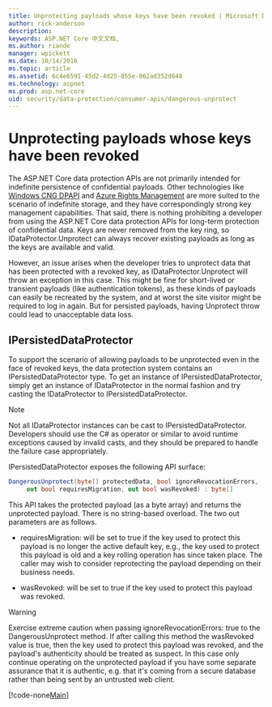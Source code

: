 ```yaml
---
title: Unprotecting payloads whose keys have been revoked | Microsoft Docs
author: rick-anderson
description: 
keywords: ASP.NET Core 中文文档,
ms.author: riande
manager: wpickett
ms.date: 10/14/2016
ms.topic: article
ms.assetid: 6c4e6591-45d2-4d25-855e-062ad352d648
ms.technology: aspnet
ms.prod: asp.net-core
uid: security/data-protection/consumer-apis/dangerous-unprotect
---
```

# Unprotecting payloads whose keys have been revoked

<a name=data-protection-consumer-apis-dangerous-unprotect></a>

The ASP.NET Core data protection APIs are not primarily intended for indefinite persistence of confidential payloads. Other technologies like [Windows CNG DPAPI](https://msdn.microsoft.com/en-us/library/windows/desktop/hh706794%28v=vs.85%29.aspx) and [Azure Rights Management](https://technet.microsoft.com/en-us/library/jj585024.aspx) are more suited to the scenario of indefinite storage, and they have correspondingly strong key management capabilities. That said, there is nothing prohibiting a developer from using the ASP.NET Core data protection APIs for long-term protection of confidential data. Keys are never removed from the key ring, so IDataProtector.Unprotect can always recover existing payloads as long as the keys are available and valid.

However, an issue arises when the developer tries to unprotect data that has been protected with a revoked key, as IDataProtector.Unprotect will throw an exception in this case. This might be fine for short-lived or transient payloads (like authentication tokens), as these kinds of payloads can easily be recreated by the system, and at worst the site visitor might be required to log in again. But for persisted payloads, having Unprotect throw could lead to unacceptable data loss.

## IPersistedDataProtector

To support the scenario of allowing payloads to be unprotected even in the face of revoked keys, the data protection system contains an IPersistedDataProtector type. To get an instance of IPersistedDataProtector, simply get an instance of IDataProtector in the normal fashion and try casting the IDataProtector to IPersistedDataProtector.

> [!NOTE]
> Not all IDataProtector instances can be cast to IPersistedDataProtector. Developers should use the C# as operator or similar to avoid runtime exceptions caused by invalid casts, and they should be prepared to handle the failure case appropriately.

IPersistedDataProtector exposes the following API surface:

```csharp
DangerousUnprotect(byte[] protectedData, bool ignoreRevocationErrors,
     out bool requiresMigration, out bool wasRevoked) : byte[]
   ```

This API takes the protected payload (as a byte array) and returns the unprotected payload. There is no string-based overload. The two out parameters are as follows.

* requiresMigration: will be set to true if the key used to protect this payload is no longer the active default key, e.g., the key used to protect this payload is old and a key rolling operation has since taken place. The caller may wish to consider reprotecting the payload depending on their business needs.

* wasRevoked: will be set to true if the key used to protect this payload was revoked.

>[!WARNING]
> Exercise extreme caution when passing ignoreRevocationErrors: true to the DangerousUnprotect method. If after calling this method the wasRevoked value is true, then the key used to protect this payload was revoked, and the payload's authenticity should be treated as suspect. In this case only continue operating on the unprotected payload if you have some separate assurance that it is authentic, e.g. that it's coming from a secure database rather than being sent by an untrusted web client.

[!code-none[Main](dangerous-unprotect/samples/dangerous-unprotect.cs)]
